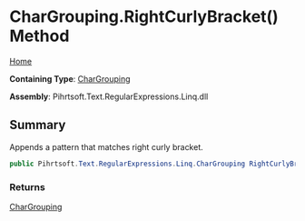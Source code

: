 # CharGrouping\.RightCurlyBracket\(\) Method

[Home](../../../../../../README.md)

**Containing Type**: [CharGrouping](../README.md)

**Assembly**: Pihrtsoft\.Text\.RegularExpressions\.Linq\.dll

## Summary

Appends a pattern that matches right curly bracket\.

```csharp
public Pihrtsoft.Text.RegularExpressions.Linq.CharGrouping RightCurlyBracket()
```

### Returns

[CharGrouping](../README.md)

